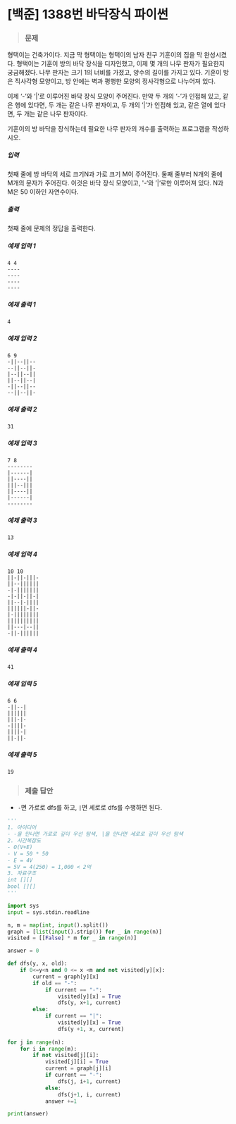 # [백준] 1388번 바닥장식 파이썬

> ### 문제

형택이는 건축가이다. 지금 막 형택이는 형택이의 남자 친구 기훈이의 집을 막 완성시켰다. 형택이는 기훈이 방의 바닥 장식을 디자인했고, 이제 몇 개의 나무 판자가 필요한지 궁금해졌다. 나무 판자는 크기 1의 너비를 가졌고, 양수의 길이를 가지고 있다. 기훈이 방은 직사각형 모양이고, 방 안에는 벽과 평행한 모양의 정사각형으로 나누어져 있다.

이제 ‘-’와 ‘|’로 이루어진 바닥 장식 모양이 주어진다. 만약 두 개의 ‘-’가 인접해 있고, 같은 행에 있다면, 두 개는 같은 나무 판자이고, 두 개의 ‘|’가 인접해 있고, 같은 열에 있다면, 두 개는 같은 나무 판자이다.

기훈이의 방 바닥을 장식하는데 필요한 나무 판자의 개수를 출력하는 프로그램을 작성하시오.

##### 입력

첫째 줄에 방 바닥의 세로 크기N과 가로 크기 M이 주어진다. 둘째 줄부터 N개의 줄에 M개의 문자가 주어진다. 이것은 바닥 장식 모양이고, '-‘와 ’|‘로만 이루어져 있다. N과 M은 50 이하인 자연수이다.

##### 출력

첫째 줄에 문제의 정답을 출력한다.

##### 예제 입력 1

```
4 4
----
----
----
----
```

##### 예제 출력 1

```
4
```

##### 예제 입력 2

```
6 9
-||--||--
--||--||-
|--||--||
||--||--|
-||--||--
--||--||-
```

##### 예제 출력 2

```
31
```

##### 예제 입력 3

```
7 8
--------
|------|
||----||
|||--|||
||----||
|------|
--------
```

##### 예제 출력 3

```
13
```

##### 예제 입력 4

```
10 10
||-||-|||-
||--||||||
-|-|||||||
-|-||-||-|
||--|-||||
||||||-||-
|-||||||||
||||||||||
||---|--||
-||-||||||
```

##### 예제 출력 4

```
41
```

##### 예제 입력 5

```
6 6
-||--|
||||||
|||-|-
-||||-
||||-|
||-||-
```

##### 예제 출력 5

```
19
```

> ### 제출 답안

- `-`면 가로로 dfs를 하고, `|`면 세로로 dfs를 수행하면 된다.

```python
'''
1. 아이디어
- -을 만나면 가로로 깊이 우선 탐색, |을 만나면 세로로 깊이 우선 탐색
2. 시간복잡도
- O(V+E)
- V = 50 * 50
- E = 4V
= 5V = 4(250) = 1,000 < 2억 
3. 자료구조
int [][]
bool [][]
'''

import sys
input = sys.stdin.readline

n, m = map(int, input().split())
graph = [list(input().strip()) for _ in range(n)]
visited = [[False] * m for _ in range(n)]

answer = 0

def dfs(y, x, old):
    if 0<=y<n and 0 <= x <m and not visited[y][x]:
        current = graph[y][x]
        if old == "-":
            if current == "-":
                visited[y][x] = True
                dfs(y, x+1, current)
        else:
            if current == "|":
                visited[y][x] = True
                dfs(y +1, x, current)
            
for j in range(n):
    for i in range(m):
        if not visited[j][i]:
            visited[j][i] = True
            current = graph[j][i]
            if current == "-":
                dfs(j, i+1, current)
            else:
                dfs(j+1, i, current)
            answer +=1

print(answer)
```

